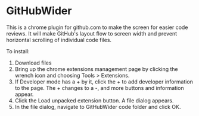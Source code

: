 GitHubWider
===========
This is a chrome plugin for github.com to make the screen for easier code reviews. It will make GitHub's layout flow to screen width and prevent horizontal scrolling of individual code files.

To install:
1. Download files
2. Bring up the chrome extensions management page by clicking the wrench icon and choosing Tools > Extensions.
2. If Developer mode has a + by it, click the + to add developer information to the page. The + changes to a -, and more buttons and information appear.
3. Click the Load unpacked extension button. A file dialog appears.
4. In the file dialog, navigate to GitHubWider code folder and click OK.
